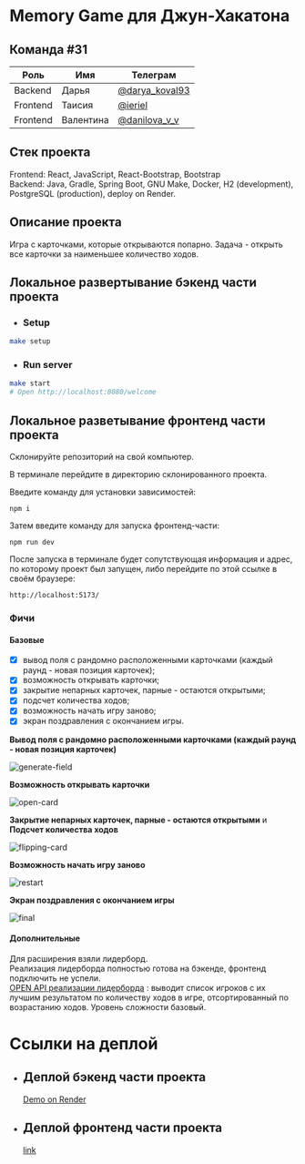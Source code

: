 # Memory Game для Джун-Хакатона

## Команда #31
| Роль | Имя | Телеграм |
| ----------- | ----------- | ----------- |
| Backend | Дарья | [@darya_koval93](https://t.me/darya_koval93) |
| Frontend | Таисия | [@ieriel](https://t.me/ieriel) |
| Frontend | Валентина | [@danilova_v_v](https://t.me/danilova_v_v) |

## Стек проекта
Frontend: React, JavaScript, React-Bootstrap, Bootstrap \
Backend: Java, Gradle, Spring Boot, GNU Make, Docker, H2 (development), PostgreSQL (production),  deploy on Render.

## Описание проекта
Игра с карточками, которые открываются попарно. Задача - открыть все карточки за наименьшее количество ходов.

## Локальное развертывание бэкенд части проекта
* ### Setup
```bash
make setup
```
* ### Run server
```bash
make start
# Open http://localhost:8080/welcome
```

## Локальное разветывание фронтенд части проекта
Склонируйте репозиторий на свой компьютер.

В терминале перейдите в директорию склонированного проекта.

Введите команду для установки зависимостей:
```bach
npm i
```
Затем введите команду для запуска фронтенд-части:
```bach
npm run dev
```
После запуска в терминале будет сопутствующая информация и адрес, по которому проект был запущен, либо перейдите по этой ссылке в своём браузере: 
```bach
http://localhost:5173/
```

### Фичи
#### Базовые
- [x] вывод поля с рандомно расположенными карточками (каждый раунд - новая позиция карточек);
- [x] возможность открывать карточки;
- [x] закрытие непарных карточек, парные - остаются открытыми;
- [x] подсчет количества ходов;
- [x] возможность начать игру заново;
- [x] экран поздравления с окончанием игры.

**Вывод поля с рандомно расположенными карточками (каждый раунд - новая позиция карточек)**

![generate-field](https://github.com/jun-hackathon-31/memory-game-readme/assets/93980203/c644dd5d-370f-4e9c-82c7-eedfcd46f928)

**Возможность открывать карточки**

![open-card](https://github.com/jun-hackathon-31/memory-game-readme/assets/93980203/bb2604bc-a1d6-424e-975b-51a080571cd8)

**Закрытие непарных карточек, парные - остаются открытыми** и **Подсчет количества ходов**

![flipping-card](https://github.com/jun-hackathon-31/memory-game-readme/assets/93980203/60bc41e6-ac4c-478f-bde2-0e20587badd7)

**Возможность начать игру заново**

![restart](https://github.com/jun-hackathon-31/memory-game-readme/assets/93980203/a8043b4f-a2d9-4c02-b034-9ebb5dd0723f)

**Экран поздравления с окончанием игры**

![final](https://github.com/jun-hackathon-31/memory-game-readme/assets/93980203/407380a0-0810-4c6b-bd2c-e14c2f9dc6ff)

#### Дополнительные
Для расширения взяли лидерборд. \
Реализация лидерборда полностью готова на бэкенде, фронтенд подключить не успели. \
[OPEN API реализации лидерборда](https://memory-game-j84d.onrender.com/swagger-ui/index.html#/Users%20controller/index_2) : выводит список игроков с их лучшим результатом по количеству ходов в игре, отсортированный по возрастанию ходов. Уровень сложности базовый.

# Ссылки на деплой

* ## Деплой бэкенд части проекта
  [Demo on Render](https://memory-game-j84d.onrender.com/welcome)

* ## Деплой фронтенд части проекта
  [link]()
